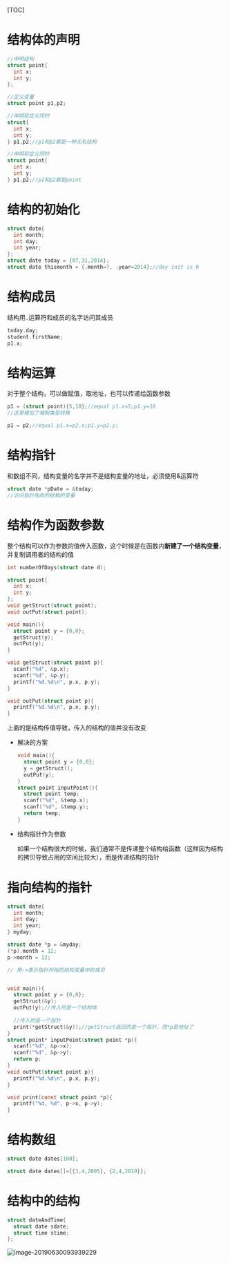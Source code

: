 [TOC]

# 结构体的声明

```c
//申明结构
struct point{
  int x;
  int y;
};

//定义变量
struct point p1,p2;

//申明和定义同时
struct{
  int x;
  int y;
} p1,p2;//p1和p2都是一种无名结构

//申明和定义同时
struct point{
  int x;
  int y;
} p1,p2;//p1和p2都是point
```



# 结构的初始化

```c
struct date{
  int month;
  int day;
  int year;
};
struct date today = {07,31,2014};
struct date thismonth = {.month=7, .year=2014};//day init is 0
```

# 结构成员

结构用`.`运算符和成员的名字访问其成员

```c
today.day;
student.firstName;
p1.x;
```

# 结构运算

对于整个结构，可以做赋值，取地址，也可以传递给函数参数

```c
p1 = (struct point){5,10};//equal p1.x=5;p1.y=10
//这里增加了强制类型转换

p1 = p2;//equal p1.x=p2.x;p1.y=p2.y;
```



# 结构指针

和数组不同，结构变量的名字并不是结构变量的地址，必须使用&运算符

```c
struct date *pDate = &today;
//访问指针指向的结构的变量
```



# 结构作为函数参数

整个结构可以作为参数的值传入函数，这个时候是在函数内**新建了一个结构变量**，并复制调用者的结构的值

```c
int numberOfDays(struct date d);

struct point{
  int x;
  int y;
};
void getStruct(struct point);
void outPut(struct point);

void main(){
  struct point y = {0,0};
  getStruct(y);
  outPut(y);
}

void getStruct(struct point p){
  scanf("%d", &p.x);
  scanf("%d", &p.y);
  printf("%d.%d\n", p.x, p.y);
}

void outPut(struct point p){
  printf("%d.%d\n", p.x, p.y);
}

```

上面的是结构传值导致，传入的结构的值并没有改变

* 解决的方案

  ```c
  void main(){
    struct point y = {0,0};
    y = getStruct();
    outPut(y);
  }
  struct point inputPoint(){
    struct point temp;
    scanf("%d", &temp.x);
    scanf("%d", &temp.y);
    return temp;
  }
  ```

* 结构指针作为参数

  如果一个结构很大的时候，我们通常不是传递整个结构给函数（这样因为结构的拷贝导致占用的空间比较大），而是传递结构的指针



# 指向结构的指针

```c
struct date{
  int month;
  int day;
  int year;
} myday;

struct date *p = &myday;
(*p).month = 12;
p->month = 12;

// 用->表示指针所指的结构变量中的成员


void main(){
  struct point y = {0,0};
  getStruct(&y);
  outPut(y);//传入的是一个结构体
  
  //传入的是一个指针
  print(*getStruct(&y));//getStruct返回的是一个指针，而*p是地址了
}
struct point* inputPoint(struct point *p){
  scanf("%d", &p->x);
  scanf("%d", &p->y);
  return p;
}
void outPut(struct point p){
  printf("%d.%d\n", p.x, p.y);
}

void print(const struct point *p){
  printf("%d, %d", p->x, p->y);
}
```



# 结构数组

```c
struct date dates[100];

struct date dates[]={{3,4,2005}, {2,4,2019}};
```



# 结构中的结构

```c
struct dateAndTime{
  struct date sdate;
  struct time stime;
};
```

![image-20190630093939229](/Users/chenyansong/Documents/note/images/c_languge/image-20190630093939229.png)





